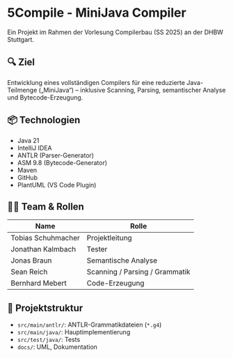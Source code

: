 # 5Compile - MiniJava Compiler

Ein Projekt im Rahmen der Vorlesung Compilerbau (SS 2025) an der DHBW Stuttgart.

## 🔍 Ziel

Entwicklung eines vollständigen Compilers für eine reduzierte Java-Teilmenge („MiniJava“) – inklusive Scanning, Parsing, semantischer Analyse und Bytecode-Erzeugung.

## 📦 Technologien

- Java 21
- IntelliJ IDEA
- ANTLR (Parser-Generator)
- ASM 9.8 (Bytecode-Generator)
- Maven
- GitHub
- PlantUML (VS Code Plugin)

## 👨‍💻 Team & Rollen

| Name             | Rolle                  |
|------------------|------------------------|
| Tobias Schuhmacher | Projektleitung          |
| Jonathan Kalmbach | Tester                  |
| Jonas Braun        | Semantische Analyse     |
| Sean Reich         | Scanning / Parsing / Grammatik |
| Bernhard Mebert    | Code-Erzeugung          |

## 🧩 Projektstruktur

- `src/main/antlr/`: ANTLR-Grammatikdateien (`*.g4`)
- `src/main/java/`: Hauptimplementierung
- `src/test/java/`: Tests
- `docs/`: UML, Dokumentation
